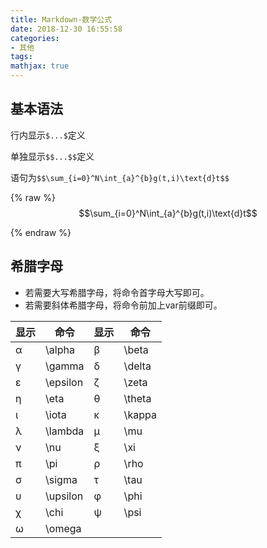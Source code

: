 ```yaml
---
title: Markdown-数学公式
date: 2018-12-30 16:55:58
categories:
- 其他
tags:
mathjax: true
---
```


## 基本语法

行内显示`$...$`定义

单独显示`$$...$$`定义

语句为`$$\sum_{i=0}^N\int_{a}^{b}g(t,i)\text{d}t$$`

{% raw %}
$$\sum_{i=0}^N\int_{a}^{b}g(t,i)\text{d}t$$
<script src="https://cdnjs.cloudflare.com/ajax/libs/mathjax/2.7.1/MathJax.js?config=TeX-AMS-MML_HTMLorMML"></script>
<script type="text/x-mathjax-config">
  MathJax.Hub.Config({text2jax: {inlineMath: [['$','$'], ['\\(', '\\)']]}});
</script>
{% endraw %}


## 希腊字母

- 若需要大写希腊字母，将命令首字母大写即可。
- 若需要斜体希腊字母，将命令前加上var前缀即可。

|显示|	命令|	显示|	命令|
|-|-|-|-|
|α	|\alpha	|β	|\beta
|γ	|\gamma	|δ	|\delta
|ε	|\epsilon	|ζ	|\zeta
|η	|\eta	|θ	|\theta
|ι	|\iota	|κ	|\kappa
|λ	|\lambda	|μ	|\mu
|ν	|\nu	|ξ	|\xi
|π	|\pi	|ρ	|\rho
|σ	|\sigma	|τ	|\tau
|υ	|\upsilon	|φ	|\phi
|χ	|\chi	|ψ	|\psi
|ω	|\omega|||
